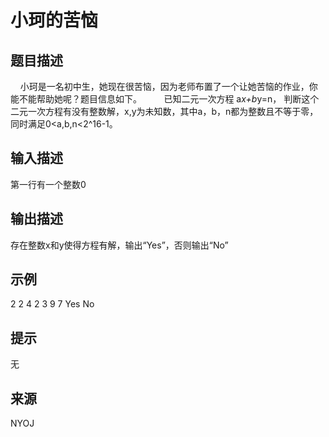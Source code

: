 # 小珂的苦恼
  
  ## 题目描述
  &nbsp;&nbsp;&nbsp; 小珂是一名初中生，她现在很苦恼，因为老师布置了一个让她苦恼的作业，你能不能帮助她呢？题目信息如下。
&nbsp;&nbsp;&nbsp;&nbsp;&nbsp;&nbsp;&nbsp;&nbsp;已知二元一次方程 a*x+b*y=n，&nbsp;判断这个二元一次方程有没有整数解，x,y为未知数，其中a，b，n都为整数且不等于零，同时满足0&lt;a,b,n&lt;2^16-1。
  
  ## 输入描述
  第一行有一个整数0
  
  ## 输出描述
  存在整数x和y使得方程有解，输出“Yes”，否则输出“No”


  
  ## 示例
  2
2 4 2
3 9 7
Yes
No

  
  ## 提示
  无
  
  ## 来源
  NYOJ
  